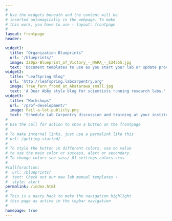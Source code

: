 ```yaml
---
#
# Use the widgets beneath and the content will be
# inserted automagically in the webpage. To make
# this work, you have to use › layout: frontpage
#
layout: frontpage
header:

widget1:
  title: "Organization Blueprints"
  url: '/blueprints/'
  image: 320px-Blueprint_of_Victory_-_NARA_-_534555.jpg
  text: 'Document templates to use as you start your lab or update procedures.'
widget2:
  title: "LeafSpring Blog"
  url: 'http://leafspring.labcarpentry.org'
  image: Tree_fern_frond_at_Akatarawa_small.jpg
  text: 'A Dear Abby style blog for scientists running research labs.'
widget3:
  title: "Workshops"
  url: '/prof-development/'
  image: Fail-a-lot-publicly.png
  text: 'Schedule Lab Carpentry discussion and training at your institution.'
#
# Use the call for action to show a button on the frontpage
#
# To make internal links, just use a permalink like this
# url: /getting-started/
#
# To style the button in different colors, use no value
# to use the main color or success, alert or secondary.
# To change colors see sass/_01_settings_colors.scss
#
#callforaction:
#  url: /blueprints/
#  text: Check out our new lab manual templates ›
#  style: alert
permalink: /index.html
#
# This is a nasty hack to make the navigation highlight
# this page as active in the topbar navigation
#
homepage: true
---
```

